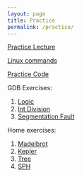 ```yaml
---
layout: page
title: Practice
permalink: /practice/
---
```


[Practice Lecture](https://docs.google.com/presentation/d/1nVu2sRmfbcs9WKSk5Kn3wTh0Jf-YOs58Iiur6WiDpMo/edit?usp=sharing)

[Linux commands](../static_files/linux_info.pdf)

[Practice Code](../CodingTutorialC++)

GDB Exercises:
  1. [Logic](../Exercises/GDB/logic.cpp)
  2. [Int Division](../Exercises/GDB/int_division.cpp)
  3. [Segmentation Fault](../Exercises/GDB/seg.cpp)

Home exercises:
  1. [Madelbrot](../static_files/Practices/mandelbrot.pdf)
  2. [Kepler](../static_files/Practices/kepler.pdf)
  3. [Tree](../static_files/Practices/tree.pdf)
  4. [SPH](../static_files/Practices/sph.pdf)
